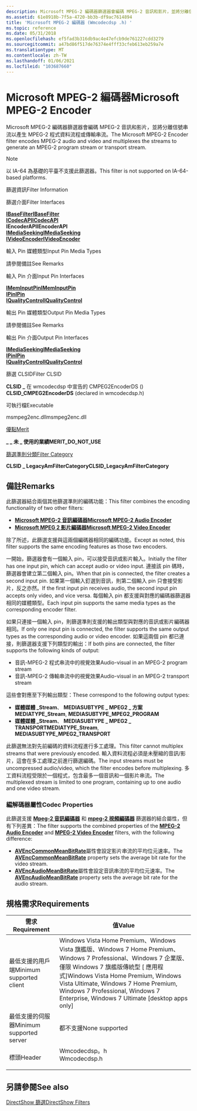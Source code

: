 ```yaml
---
description: Microsoft MPEG-2 編碼器篩選器會編碼 MPEG-2 音訊和影片，並將分離信號串流以產生 MPEG-2 程式資料流程或傳輸串流。
ms.assetid: 61e8918b-7f5a-4720-bb3b-df9ac7614894
title: 'Microsoft MPEG-2 編碼器 (Wmcodecdsp .h) '
ms.topic: reference
ms.date: 05/31/2018
ms.openlocfilehash: ef5fad3b316db9ac4e47efcb9de761227cdd3279
ms.sourcegitcommit: a47bd86f517de76374e4fff33cfeb613eb259a7e
ms.translationtype: MT
ms.contentlocale: zh-TW
ms.lasthandoff: 01/06/2021
ms.locfileid: "103687660"
---
```

# <a name="microsoft-mpeg-2-encoder"></a><span data-ttu-id="015d1-103">Microsoft MPEG-2 編碼器</span><span class="sxs-lookup"><span data-stu-id="015d1-103">Microsoft MPEG-2 Encoder</span></span>

<span data-ttu-id="015d1-104">Microsoft MPEG-2 編碼器篩選器會編碼 MPEG-2 音訊和影片，並將分離信號串流以產生 MPEG-2 程式資料流程或傳輸串流。</span><span class="sxs-lookup"><span data-stu-id="015d1-104">The Microsoft MPEG-2 Encoder filter encodes MPEG-2 audio and video and multiplexes the streams to generate an MPEG-2 program stream or transport stream.</span></span>

> [!Note]  
> <span data-ttu-id="015d1-105">以 IA-64 為基礎的平臺不支援此篩選器。</span><span class="sxs-lookup"><span data-stu-id="015d1-105">This filter is not supported on IA-64-based platforms.</span></span>

 



<span data-ttu-id="015d1-106">篩選資訊</span><span class="sxs-lookup"><span data-stu-id="015d1-106">Filter Information</span></span>

<span data-ttu-id="015d1-107">篩選介面</span><span class="sxs-lookup"><span data-stu-id="015d1-107">Filter Interfaces</span></span>

[<span data-ttu-id="015d1-108">**IBaseFilter**</span><span class="sxs-lookup"><span data-stu-id="015d1-108">**IBaseFilter**</span></span>](/windows/desktop/api/Strmif/nn-strmif-ibasefilter)<br/> [<span data-ttu-id="015d1-109">**ICodecAPI**</span><span class="sxs-lookup"><span data-stu-id="015d1-109">**ICodecAPI**</span></span>](/windows/desktop/api/Strmif/nn-strmif-icodecapi)<br/> <span data-ttu-id="015d1-110">**IEncoderAPI**</span><span class="sxs-lookup"><span data-stu-id="015d1-110">**IEncoderAPI**</span></span><br/> [<span data-ttu-id="015d1-111">**IMediaSeeking**</span><span class="sxs-lookup"><span data-stu-id="015d1-111">**IMediaSeeking**</span></span>](/windows/desktop/api/Strmif/nn-strmif-imediaseeking)<br/> [<span data-ttu-id="015d1-112">**IVideoEncoder**</span><span class="sxs-lookup"><span data-stu-id="015d1-112">**IVideoEncoder**</span></span>](/windows/win32/api/strmif/nn-strmif-ivideoencoder)<br/>

<span data-ttu-id="015d1-113">輸入 Pin 媒體類型</span><span class="sxs-lookup"><span data-stu-id="015d1-113">Input Pin Media Types</span></span>

<span data-ttu-id="015d1-114">請參閱備註</span><span class="sxs-lookup"><span data-stu-id="015d1-114">See Remarks</span></span>

<span data-ttu-id="015d1-115">輸入 Pin 介面</span><span class="sxs-lookup"><span data-stu-id="015d1-115">Input Pin Interfaces</span></span>

[<span data-ttu-id="015d1-116">**IMemInputPin**</span><span class="sxs-lookup"><span data-stu-id="015d1-116">**IMemInputPin**</span></span>](/windows/desktop/api/Strmif/nn-strmif-imeminputpin)<br/> [<span data-ttu-id="015d1-117">**IPin**</span><span class="sxs-lookup"><span data-stu-id="015d1-117">**IPin**</span></span>](/windows/desktop/api/Strmif/nn-strmif-ipin)<br/> [<span data-ttu-id="015d1-118">**IQualityControl**</span><span class="sxs-lookup"><span data-stu-id="015d1-118">**IQualityControl**</span></span>](/windows/desktop/api/Strmif/nn-strmif-iqualitycontrol)<br/>

<span data-ttu-id="015d1-119">輸出 Pin 媒體類型</span><span class="sxs-lookup"><span data-stu-id="015d1-119">Output Pin Media Types</span></span>

<span data-ttu-id="015d1-120">請參閱備註</span><span class="sxs-lookup"><span data-stu-id="015d1-120">See Remarks</span></span>

<span data-ttu-id="015d1-121">輸出 Pin 介面</span><span class="sxs-lookup"><span data-stu-id="015d1-121">Output Pin Interfaces</span></span>

[<span data-ttu-id="015d1-122">**IMediaSeeking**</span><span class="sxs-lookup"><span data-stu-id="015d1-122">**IMediaSeeking**</span></span>](/windows/desktop/api/Strmif/nn-strmif-imediaseeking)<br/> [<span data-ttu-id="015d1-123">**IPin**</span><span class="sxs-lookup"><span data-stu-id="015d1-123">**IPin**</span></span>](/windows/desktop/api/Strmif/nn-strmif-ipin)<br/> [<span data-ttu-id="015d1-124">**IQualityControl**</span><span class="sxs-lookup"><span data-stu-id="015d1-124">**IQualityControl**</span></span>](/windows/desktop/api/Strmif/nn-strmif-iqualitycontrol)<br/>

<span data-ttu-id="015d1-125">篩選 CLSID</span><span class="sxs-lookup"><span data-stu-id="015d1-125">Filter CLSID</span></span>

<span data-ttu-id="015d1-126">**CLSID \_** 在 wmcodecdsp 中宣告的 CMPEG2EncoderDS () </span><span class="sxs-lookup"><span data-stu-id="015d1-126">**CLSID\_CMPEG2EncoderDS** (declared in wmcodecdsp.h)</span></span>

<span data-ttu-id="015d1-127">可執行檔</span><span class="sxs-lookup"><span data-stu-id="015d1-127">Executable</span></span>

<span data-ttu-id="015d1-128">msmpeg2enc.dll</span><span class="sxs-lookup"><span data-stu-id="015d1-128">msmpeg2enc.dll</span></span>

[<span data-ttu-id="015d1-129">優點</span><span class="sxs-lookup"><span data-stu-id="015d1-129">Merit</span></span>](merit.md)

<span data-ttu-id="015d1-130">**\_ \_ 未 \_ 使用的業績**</span><span class="sxs-lookup"><span data-stu-id="015d1-130">**MERIT\_DO\_NOT\_USE**</span></span>

[<span data-ttu-id="015d1-131">篩選準則分類</span><span class="sxs-lookup"><span data-stu-id="015d1-131">Filter Category</span></span>](filter-categories.md)

<span data-ttu-id="015d1-132">**CLSID \_ LegacyAmFilterCategory**</span><span class="sxs-lookup"><span data-stu-id="015d1-132">**CLSID\_LegacyAmFilterCategory**</span></span>



 

## <a name="remarks"></a><span data-ttu-id="015d1-133">備註</span><span class="sxs-lookup"><span data-stu-id="015d1-133">Remarks</span></span>

<span data-ttu-id="015d1-134">此篩選器結合兩個其他篩選準則的編碼功能：</span><span class="sxs-lookup"><span data-stu-id="015d1-134">This filter combines the encoding functionality of two other filters:</span></span>

-   [<span data-ttu-id="015d1-135">**Microsoft MPEG-2 音訊編碼器**</span><span class="sxs-lookup"><span data-stu-id="015d1-135">**Microsoft MPEG-2 Audio Encoder**</span></span>](microsoft-mpeg-2-audio-encoder.md)
-   [<span data-ttu-id="015d1-136">**Microsoft MPEG 2 影片編碼器**</span><span class="sxs-lookup"><span data-stu-id="015d1-136">**Microsoft MPEG-2 Video Encoder**</span></span>](microsoft-mpeg-2-video-encoder.md)

<span data-ttu-id="015d1-137">除了所述，此篩選支援與這兩個編碼器相同的編碼功能。</span><span class="sxs-lookup"><span data-stu-id="015d1-137">Except as noted, this filter supports the same encoding features as those two encoders.</span></span>

<span data-ttu-id="015d1-138">一開始，篩選器會有一個輸入 pin，可以接受音訊或影片輸入。</span><span class="sxs-lookup"><span data-stu-id="015d1-138">Initially the filter has one input pin, which can accept audio or video input.</span></span> <span data-ttu-id="015d1-139">連接該 pin 碼時，篩選器會建立第二個輸入 pin。</span><span class="sxs-lookup"><span data-stu-id="015d1-139">When that pin is connected, the filter creates a second input pin.</span></span> <span data-ttu-id="015d1-140">如果第一個輸入釘選到音訊，則第二個輸入 pin 只會接受影片，反之亦然。</span><span class="sxs-lookup"><span data-stu-id="015d1-140">If the first input pin receives audio, the second input pin accepts only video, and vice versa.</span></span> <span data-ttu-id="015d1-141">每個輸入 pin 都支援與對應的編碼器篩選器相同的媒體類型。</span><span class="sxs-lookup"><span data-stu-id="015d1-141">Each input pin supports the same media types as the corresponding encoder filter.</span></span>

<span data-ttu-id="015d1-142">如果只連接一個輸入 pin，則篩選準則支援的輸出類型與對應的音訊或影片編碼器相同。</span><span class="sxs-lookup"><span data-stu-id="015d1-142">If only one input pin is connected, the filter supports the same output types as the corresponding audio or video encoder.</span></span> <span data-ttu-id="015d1-143">如果這兩個 pin 都已連接，則篩選器支援下列類型的輸出：</span><span class="sxs-lookup"><span data-stu-id="015d1-143">If both pins are connected, the filter supports the following kinds of output:</span></span>

-   <span data-ttu-id="015d1-144">音訊-MPEG-2 程式串流中的視覺效果</span><span class="sxs-lookup"><span data-stu-id="015d1-144">Audio-visual in an MPEG-2 program stream</span></span>
-   <span data-ttu-id="015d1-145">音訊-MPEG-2 傳輸串流中的視覺效果</span><span class="sxs-lookup"><span data-stu-id="015d1-145">Audio-visual in an MPEG-2 transport stream</span></span>

<span data-ttu-id="015d1-146">這些會對應至下列輸出類型：</span><span class="sxs-lookup"><span data-stu-id="015d1-146">These correspond to the following output types:</span></span>

-   <span data-ttu-id="015d1-147">**媒體媒體 \_Stream**、 **MEDIASUBTYPE \_ MPEG2 \_ 方案**</span><span class="sxs-lookup"><span data-stu-id="015d1-147">**MEDIATYPE\_Stream**, **MEDIASUBTYPE\_MPEG2\_PROGRAM**</span></span>
-   <span data-ttu-id="015d1-148">**媒體媒體 \_Stream**、 **MEDIASUBTYPE \_ MPEG2 \_ TRANSPORT**</span><span class="sxs-lookup"><span data-stu-id="015d1-148">**MEDIATYPE\_Stream**, **MEDIASUBTYPE\_MPEG2\_TRANSPORT**</span></span>

<span data-ttu-id="015d1-149">此篩選無法對先前編碼的資料流程進行多工處理。</span><span class="sxs-lookup"><span data-stu-id="015d1-149">This filter cannot multiplex streams that were previously encoded.</span></span> <span data-ttu-id="015d1-150">輸入資料流程必須是未壓縮的音訊/影片，這會在多工處理之前進行篩選編碼。</span><span class="sxs-lookup"><span data-stu-id="015d1-150">The input streams must be uncompressed audio/video, which the filter encodes before multiplexing.</span></span> <span data-ttu-id="015d1-151">多工資料流程受限於一個程式，包含最多一個音訊和一個影片串流。</span><span class="sxs-lookup"><span data-stu-id="015d1-151">The multiplexed stream is limited to one program, containing up to one audio and one video stream.</span></span>

### <a name="codec-properties"></a><span data-ttu-id="015d1-152">編解碼器屬性</span><span class="sxs-lookup"><span data-stu-id="015d1-152">Codec Properties</span></span>

<span data-ttu-id="015d1-153">此篩選支援 [**Mpeg-2 音訊編碼器**](microsoft-mpeg-2-audio-encoder.md) 和 [**mpeg-2 視頻編碼器**](microsoft-mpeg-2-video-encoder.md) 篩選器的結合屬性，但有下列差異：</span><span class="sxs-lookup"><span data-stu-id="015d1-153">The filter supports the combined properties of the [**MPEG-2 Audio Encoder**](microsoft-mpeg-2-audio-encoder.md) and [**MPEG-2 Video Encoder**](microsoft-mpeg-2-video-encoder.md) filters, with the following difference:</span></span>

-   <span data-ttu-id="015d1-154">[**AVEncCommonMeanBitRate**](avenccommonmeanbitrate-property.md)屬性會設定影片串流的平均位元速率。</span><span class="sxs-lookup"><span data-stu-id="015d1-154">The [**AVEncCommonMeanBitRate**](avenccommonmeanbitrate-property.md) property sets the average bit rate for the video stream.</span></span>
-   <span data-ttu-id="015d1-155">[**AVEncAudioMeanBitRate**](avencaudiomeanbitrate.md)屬性會設定音訊串流的平均位元速率。</span><span class="sxs-lookup"><span data-stu-id="015d1-155">The [**AVEncAudioMeanBitRate**](avencaudiomeanbitrate.md) property sets the average bit rate for the audio stream.</span></span>

## <a name="requirements"></a><span data-ttu-id="015d1-156">規格需求</span><span class="sxs-lookup"><span data-stu-id="015d1-156">Requirements</span></span>



| <span data-ttu-id="015d1-157">需求</span><span class="sxs-lookup"><span data-stu-id="015d1-157">Requirement</span></span> | <span data-ttu-id="015d1-158">值</span><span class="sxs-lookup"><span data-stu-id="015d1-158">Value</span></span> |
|-------------------------------------|-------------------------------------------------------------------------------------------------------------------------------------------------------------------------------|
| <span data-ttu-id="015d1-159">最低支援的用戶端</span><span class="sxs-lookup"><span data-stu-id="015d1-159">Minimum supported client</span></span><br/> | <span data-ttu-id="015d1-160">Windows Vista Home Premium、Windows Vista 旗艦版、Windows 7 Home Premium、Windows 7 Professional、Windows 7 企業版、僅限 Windows 7 旗艦版傳統型 \[ 應用程式\]</span><span class="sxs-lookup"><span data-stu-id="015d1-160">Windows Vista Home Premium, Windows Vista Ultimate, Windows 7 Home Premium, Windows 7 Professional, Windows 7 Enterprise, Windows 7 Ultimate \[desktop apps only\]</span></span><br/> |
| <span data-ttu-id="015d1-161">最低支援的伺服器</span><span class="sxs-lookup"><span data-stu-id="015d1-161">Minimum supported server</span></span><br/> | <span data-ttu-id="015d1-162">都不支援</span><span class="sxs-lookup"><span data-stu-id="015d1-162">None supported</span></span><br/>                                                                                                                                                     |
| <span data-ttu-id="015d1-163">標頭</span><span class="sxs-lookup"><span data-stu-id="015d1-163">Header</span></span><br/>                   | <dl> <span data-ttu-id="015d1-164"><dt>Wmcodecdsp。h</dt></span><span class="sxs-lookup"><span data-stu-id="015d1-164"><dt>Wmcodecdsp.h</dt></span></span> </dl>                                                                                       |



## <a name="see-also"></a><span data-ttu-id="015d1-165">另請參閱</span><span class="sxs-lookup"><span data-stu-id="015d1-165">See also</span></span>

<dl> <dt>

[<span data-ttu-id="015d1-166">DirectShow 篩選</span><span class="sxs-lookup"><span data-stu-id="015d1-166">DirectShow Filters</span></span>](directshow-filters.md)
</dt> </dl>

 

 
